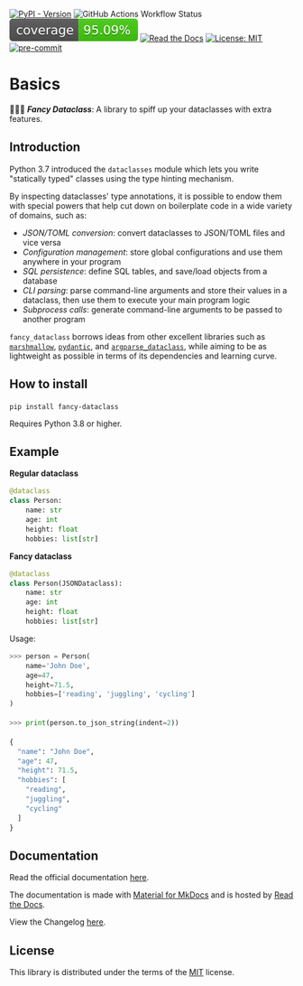 [![PyPI - Version](https://img.shields.io/pypi/v/fancy-dataclass)](https://pypi.org/project/fancy-dataclass/)
![GitHub Actions Workflow Status](https://img.shields.io/github/actions/workflow/status/jeremander/fancy-dataclass/workflow.yml)
![Coverage Status](https://github.com/jeremander/fancy-dataclass/raw/coverage-badge/coverage-badge.svg)
[![Read the Docs](https://img.shields.io/readthedocs/fancy-dataclass)](https://fancy-dataclass.readthedocs.io)
[![License: MIT](https://img.shields.io/badge/License-MIT-yellow.svg)](https://github.com/jeremander/fancy-dataclass/raw/main/docs/LICENSE.txt)
[![pre-commit](https://img.shields.io/badge/pre--commit-enabled-brightgreen?logo=pre-commit)](https://github.com/pre-commit/pre-commit)

# Basics

🤵🏻‍♂️ ***Fancy Dataclass***: A library to spiff up your dataclasses with extra features.

## Introduction

Python 3.7 introduced the `dataclasses` module which lets you write "statically typed" classes using the type hinting mechanism.

By inspecting dataclasses' type annotations, it is possible to endow them with special powers that help cut down on boilerplate code in a wide variety of domains, such as:

- *JSON/TOML conversion*: convert dataclasses to JSON/TOML files and vice versa
- *Configuration management*: store global configurations and use them anywhere in your program
- *SQL persistence*: define SQL tables, and save/load objects from a database
- *CLI parsing*: parse command-line arguments and store their values in a dataclass, then use them to execute your main program logic
- *Subprocess calls*: generate command-line arguments to be passed to another program

`fancy_dataclass` borrows ideas from other excellent libraries such as [`marshmallow`](https://marshmallow.readthedocs.io/en/stable/), [`pydantic`](https://docs.pydantic.dev/latest), and [`argparse_dataclass`](https://github.com/mivade/argparse_dataclass), while aiming to be as lightweight as possible in terms of its dependencies and learning curve.

## How to install

```pip install fancy-dataclass```

Requires Python 3.8 or higher.

## Example

**Regular dataclass**

```python
@dataclass
class Person:
    name: str
    age: int
    height: float
    hobbies: list[str]
```

**Fancy dataclass**

```python
@dataclass
class Person(JSONDataclass):
    name: str
    age: int
    height: float
    hobbies: list[str]
```

Usage:

```python
>>> person = Person(
    name='John Doe',
    age=47,
    height=71.5,
    hobbies=['reading', 'juggling', 'cycling']
)

>>> print(person.to_json_string(indent=2))

{
  "name": "John Doe",
  "age": 47,
  "height": 71.5,
  "hobbies": [
    "reading",
    "juggling",
    "cycling"
  ]
}
```

## Documentation

Read the official documentation [here](https://fancy-dataclass.readthedocs.io).

The documentation is made with [Material for MkDocs](https://squidfunk.github.io/mkdocs-material) and is hosted by [Read the Docs](https://readthedocs.com).

View the Changelog [here](CHANGELOG.md).

## License

This library is distributed under the terms of the [MIT](LICENSE.txt) license.
